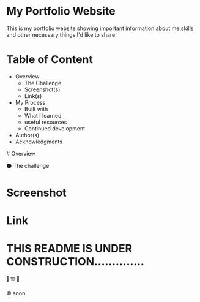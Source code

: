 # My Portfolio Website

<p>This is my portfolio website showing important information about me,skills and other necessary things I'd like to share</p>

<h1>Table of Content</h1>
<ul>
  <li>Overview
    <ul>
      <li>The Challenge</li>
      <li>Screenshot(s)</li>
      <li>Link(s)</li>
    </ul>
  </li>
  <li>My Process
    <ul>
      <li>Built with</li>
      <li>What I learned</li>
      <li>useful resources</li>
      <li>Continued development</li>
    </ul>
  </li>
  <li>Author(s)</li>
  <li>Acknowledgments</li>
</ul>
# Overview

 ⚫ The challenge

# Screenshot 
# Link
# THIS README IS UNDER CONSTRUCTION..............
👷🏗️🚧

© soon.